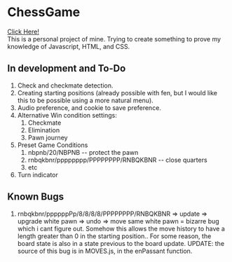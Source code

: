 # ChessGame
[Click Here!](https://phinziegler.github.io/ChessGame/)<br>
This is a personal project of mine. Trying to create something to prove my knowledge of Javascript, HTML, and CSS.

## In development and To-Do
1. Check and checkmate detection. 
2. Creating starting positions (already possible with fen, but I would like this to be possible using a more natural menu).
3. Audio preference, and cookie to save preference.
4. Alternative Win condition settings:
    1. Checkmate
    2. Elimination
    3. Pawn journey
5. Preset Game Conditions
    1. nbpnb/20/NBPNB -- protect the pawn
    2. rnbqkbnr/pppppppp/PPPPPPPP/RNBQKBNR -- close quarters
    3. etc
6. Turn indicator

## Known Bugs
1. rnbqkbnr/ppppppPp/8/8/8/8/PPPPPPPP/RNBQKBNR => update => upgrade white pawn => undo => move same white pawn = bizarre bug which i cant figure out. Somehow this allows the move history to have a length greater than 0 in the starting position.. For some reason, the board state is also in a state previous to the board update.
    UPDATE: the source of this bug is in MOVES.js, in the enPassant function. 
